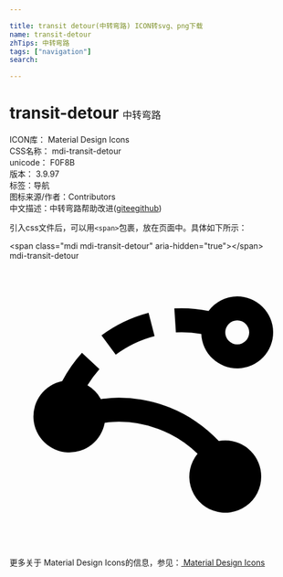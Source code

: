 ```yaml
---

title: transit detour(中转弯路) ICON转svg、png下载
name: transit-detour
zhTips: 中转弯路
tags: ["navigation"]
search: 

---
```


# transit-detour  <small style="font-size: 60%;font-weight: 100">中转弯路</small>


<div class="detail-page">
<p>
<span>
ICON库：
<span class="badge-secondary badge">Material Design Icons</span> 
</span>
<br/>
<span>
CSS名称：
<span class="badge-secondary badge">mdi-transit-detour</span> 
</span>
<br/>
<span>
unicode：
<span class="badge-secondary badge">F0F8B</span> 
<copy-btn content='F0F8B' btn-title=""></copy-btn>
<copy-btn :content='String.fromCodePoint(parseInt("F0F8B", 16))' btn-title="复制U"></copy-btn>
</span>
<br/>
<span>
版本：
<span class="badge-secondary badge">3.9.97</span> 
</span><br/><span>标签：<span class="badge-light badge"><router-link to="/tags/navigation.html">导航</router-link></span></span>
<br/>
<span>图标来源/作者：<span class="badge-light badge">Contributors</span></span> 
<br/>
<span class="zh-detail">中文描述：<span class="badge-primary badge">中转弯路</span><span class="help-link"><span>帮助改进</span>(<a href="https://gitee.com/liuwave/icon-helper/edit/master/json/material/transit-detour.json" target="_blank" rel="noopener noreferrer">gitee</a><a href="https://github.com/liuwave/icon-helper/edit/master/json/material/transit-detour.json" target="_blank" rel="noopener noreferrer">github</a></span>)</span><br/>
</p>
</div>
<div class="alert alert-dark">
  <i class="mdi mdi-transit-detour mdi-48px"></i>
  <i class="mdi mdi-transit-detour mdi-36px"></i>
  <i class="mdi mdi-transit-detour mdi-24px"></i>
  <i class="mdi mdi-transit-detour mdi-18px"></i>
</div>
<div>
  <p>引入css文件后，可以用<code>&lt;span&gt;</code>包裹，放在页面中。具体如下所示：    
  </p>
  <div class="alert alert-primary" style="font-size: 14px">
    &lt;span class="mdi mdi-transit-detour" aria-hidden="true"&gt;&lt;/span&gt;
    <copy-btn content='<span class="mdi mdi-transit-detour" aria-hidden="true"></span>'></copy-btn>
  </div>
  <div class="alert alert-secondary">
    <i class="mdi mdi-transit-detour"
    style="font-size: 24px"
    aria-hidden="true"></i> mdi-transit-detour
    <copy-btn content="mdi-transit-detour" btn-title="复制图标名称"></copy-btn>
  </div>
</div>
<div id="svg" class="svg-wrap">
<svg xmlns="http://www.w3.org/2000/svg" viewBox="0 0 24 24"><path d="M19 3A3 3 0 0 0 16.61 4.21A11.5 11.5 0 0 0 13.75 4L13.88 6A9.47 9.47 0 0 1 16 6.13A3 3 0 1 0 19 3M19 7A1 1 0 1 1 20 6A1 1 0 0 1 19 7M8.86 7.86L7.67 6.25A11.5 11.5 0 0 1 11.6 4.37L12.1 6.31A9.5 9.5 0 0 0 8.86 7.86M21 18A3 3 0 1 1 15.69 16.11A9.47 9.47 0 0 0 8.59 13.46C8.37 13.47 8.16 13.5 7.94 13.54A3 3 0 1 1 4.39 10.06A11.54 11.54 0 0 1 6.04 7.7L7.5 9.06A9.34 9.34 0 0 0 6.5 10.41A3.04 3.04 0 0 1 7.62 11.56C7.91 11.5 8.19 11.5 8.5 11.46A11.47 11.47 0 0 1 17.46 15.05A2.96 2.96 0 0 1 18 15A3 3 0 0 1 21 18Z" /></svg>
</div>
<detail full-name='mdi-transit-detour'></detail>
    
<div><p>更多关于 Material Design Icons的信息，参见：<a target="_blank" href="https://iconhelper.cn/material.html"> Material Design Icons</a>
</p></div>
